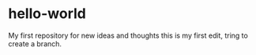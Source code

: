# hello-world
My first repository for new ideas and thoughts
this is my first edit, tring to create a branch.
